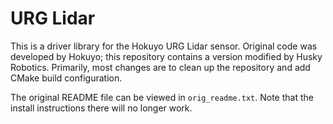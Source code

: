 # URG Lidar

This is a driver library for the Hokuyo URG Lidar sensor. Original code was
developed by Hokuyo; this repository contains a version modified by Husky
Robotics. Primarily, most changes are to clean up the repository and add CMake
build configuration.

The original README file can be viewed in `orig_readme.txt`. Note that the install
instructions there will no longer work.


